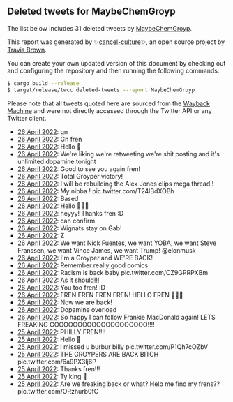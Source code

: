## Deleted tweets for MaybeChemGroyp

The list below includes 31 deleted tweets by
[MaybeChemGroyp](https://twitter.com/MaybeChemGroyp).



This report was generated by ✨[cancel-culture](https://github.com/travisbrown/cancel-culture)✨,
an open source project by [Travis Brown](https://twitter.com/travisbrown).

You can create your own updated version of this document by checking out and configuring the
repository and then running the following commands:

```bash
$ cargo build --release
$ target/release/twcc deleted-tweets --report MaybeChemGroyp
```

Please note that all tweets quoted here are sourced from the
[Wayback Machine](https://web.archive.org) and were not directly accessed through the Twitter API or
any Twitter client.

* [26 April 2022](https://web.archive.org/web/20220426040608/https://twitter.com/MaybeChemGroyp/status/1518803481867571201): gn <!--1518803481867571201-->
* [26 April 2022](https://web.archive.org/web/20220426035336/https://twitter.com/MaybeChemGroyp/status/1518800347292123136): Gn fren <!--1518800347292123136-->
* [26 April 2022](https://web.archive.org/web/20220426030301/https://twitter.com/MaybeChemGroyp/status/1518787622524628995): Hello 👋 <!--1518787622524628995-->
* [26 April 2022](https://web.archive.org/web/20220426025604/https://twitter.com/MaybeChemGroyp/status/1518785866281492480): We're liking we're retweeting we're shit posting and it's unlimited dopamine tonight <!--1518785866281492480-->
* [26 April 2022](https://web.archive.org/web/20220426025515/https://twitter.com/MaybeChemGroyp/status/1518785698840645632): Good to see you again fren! <!--1518785698840645632-->
* [26 April 2022](https://web.archive.org/web/20220426011139/https://twitter.com/MaybeChemGroyp/status/1518759363955019777): Total Groyper victory! <!--1518759363955019777-->
* [26 April 2022](https://web.archive.org/web/20220426010010/https://twitter.com/MaybeChemGroyp/status/1518756575581814784): I will be rebuilding the Alex Jones clips mega thread ! <!--1518756575581814784-->
* [26 April 2022](https://web.archive.org/web/20220426005907/https://twitter.com/MaybeChemGroyp/status/1518756356102238208): My nibba ! pic.twitter.com/T24lBdXOBh <!--1518756356102238208-->
* [26 April 2022](https://web.archive.org/web/20220426005807/https://twitter.com/MaybeChemGroyp/status/1518756171687108608): Based <!--1518756171687108608-->
* [26 April 2022](https://web.archive.org/web/20220426005707/https://twitter.com/MaybeChemGroyp/status/1518755892849741826): Hello 👋👋👋 <!--1518755892849741826-->
* [26 April 2022](https://web.archive.org/web/20220426005547/https://twitter.com/MaybeChemGroyp/status/1518755556168720384): heyyy! Thanks fren :D <!--1518755556168720384-->
* [26 April 2022](https://web.archive.org/web/20220426005542/https://twitter.com/MaybeChemGroyp/status/1518755443610652678): can confirm. <!--1518755443610652678-->
* [26 April 2022](https://web.archive.org/web/20220426005450/https://twitter.com/MaybeChemGroyp/status/1518755210675605508): Wignats stay on Gab! <!--1518755210675605508-->
* [26 April 2022](https://web.archive.org/web/20220426005024/https://twitter.com/MaybeChemGroyp/status/1518754092490891264): Z <!--1518754092490891264-->
* [26 April 2022](https://web.archive.org/web/20220426004811/https://twitter.com/MaybeChemGroyp/status/1518753543079014405): We want Nick Fuentes, we want YOBA, we want Steve Franssen, we want Vince James, we want Trump!  @elonmusk <!--1518753543079014405-->
* [26 April 2022](https://web.archive.org/web/20220426004813/https://twitter.com/MaybeChemGroyp/status/1518753034628702209): I'm a Groyper and WE'RE BACK! <!--1518753034628702209-->
* [26 April 2022](https://web.archive.org/web/20220426004211/https://twitter.com/MaybeChemGroyp/status/1518752060933607425): Remember really good comics <!--1518752060933607425-->
* [26 April 2022](https://web.archive.org/web/20220426003115/https://twitter.com/MaybeChemGroyp/status/1518749302516076544): Racism is back baby pic.twitter.com/CZ9GPRPXBm <!--1518749302516076544-->
* [26 April 2022](https://web.archive.org/web/20220426001952/https://twitter.com/MaybeChemGroyp/status/1518746471176224768): As it should!!! <!--1518746471176224768-->
* [26 April 2022](https://web.archive.org/web/20220426001028/https://twitter.com/MaybeChemGroyp/status/1518744162048356352): You too fren! :D <!--1518744162048356352-->
* [26 April 2022](https://web.archive.org/web/20220426000934/https://twitter.com/MaybeChemGroyp/status/1518743918745161729): FREN FREN FREN FREN! HELLO FREN 👋👋👋 <!--1518743918745161729-->
* [26 April 2022](https://web.archive.org/web/20220426000618/https://twitter.com/MaybeChemGroyp/status/1518743175619399680): Now we are back! <!--1518743175619399680-->
* [26 April 2022](https://web.archive.org/web/20220426000411/https://twitter.com/MaybeChemGroyp/status/1518742526840254467): Dopamine overload <!--1518742526840254467-->
* [26 April 2022](https://web.archive.org/web/20220426000334/https://twitter.com/MaybeChemGroyp/status/1518742311676612610): So happy I can follow Frankie MacDonald again! LETS FREAKING GOOOOOOOOOOOOOOOOOOOO!!!! <!--1518742311676612610-->
* [25 April 2022](https://web.archive.org/web/20220425234840/https://twitter.com/MaybeChemGroyp/status/1518738560416944133): PHILLY FREN!!!! <!--1518738560416944133-->
* [25 April 2022](https://web.archive.org/web/20220425215803/https://twitter.com/MaybeChemGroyp/status/1518710911141302274): Hello 👋 <!--1518710911141302274-->
* [25 April 2022](https://web.archive.org/web/20220425214932/https://twitter.com/MaybeChemGroyp/status/1518708590919442433): I missed u burbur billy pic.twitter.com/P1Qh7cOZbV <!--1518708590919442433-->
* [25 April 2022](https://web.archive.org/web/20220425214813/https://twitter.com/MaybeChemGroyp/status/1518708420869865473): THE GROYPERS ARE BACK BITCH pic.twitter.com/6a9PX3Ij6P <!--1518708420869865473-->
* [25 April 2022](https://web.archive.org/web/20220425214516/https://twitter.com/MaybeChemGroyp/status/1518707583598698496): Thanks fren!!! <!--1518707583598698496-->
* [25 April 2022](https://web.archive.org/web/20220425214759/https://twitter.com/MaybeChemGroyp/status/1518707556943867904): Ty king 👑 <!--1518707556943867904-->
* [25 April 2022](https://web.archive.org/web/20220425212925/https://twitter.com/MaybeChemGroyp/status/1518703506194112515): Are we freaking back or what? Help me find my frens?? pic.twitter.com/ORzhurb0fC <!--1518703506194112515-->
